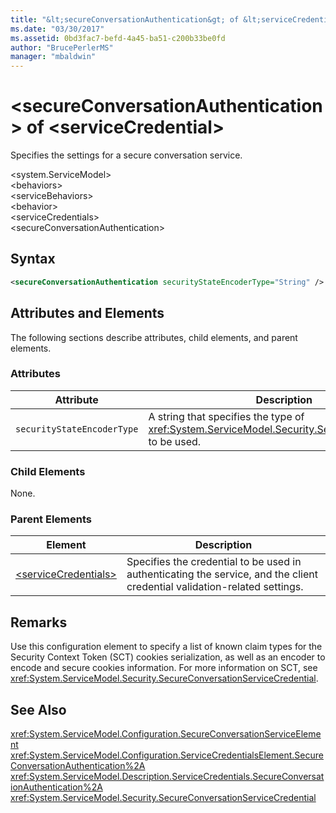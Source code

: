 ```yaml
---
title: "&lt;secureConversationAuthentication&gt; of &lt;serviceCredential&gt;"
ms.date: "03/30/2017"
ms.assetid: 0bd3fac7-befd-4a45-ba51-c200b33be0fd
author: "BrucePerlerMS"
manager: "mbaldwin"
---
```

# &lt;secureConversationAuthentication&gt; of &lt;serviceCredential&gt;
Specifies the settings for a secure conversation service.  

 \<system.ServiceModel>  
\<behaviors>  
\<serviceBehaviors>  
\<behavior>  
\<serviceCredentials>  
\<secureConversationAuthentication>  

## Syntax  

```xml  
<secureConversationAuthentication securityStateEncoderType="String" />  
```  

## Attributes and Elements  
 The following sections describe attributes, child elements, and parent elements.  

### Attributes  


|Attribute|Description|  
|---------------|-----------------|  
|`securityStateEncoderType`|A string that specifies the type of <xref:System.ServiceModel.Security.SecurityStateEncoder> to be used.|  

### Child Elements  
 None.  

### Parent Elements  


|Element|Description|  
|-------------|-----------------|  
|[\<serviceCredentials>](../../../../../docs/framework/configure-apps/file-schema/wcf/servicecredentials.md)|Specifies the credential to be used in authenticating the service, and the client credential validation-related settings.|  

## Remarks  
 Use this configuration element to specify a list of known claim types for the Security Context Token (SCT) cookies serialization, as well as an encoder to encode and secure cookies information. For more information on SCT, see <xref:System.ServiceModel.Security.SecureConversationServiceCredential>.  

## See Also  
 <xref:System.ServiceModel.Configuration.SecureConversationServiceElement>  
 <xref:System.ServiceModel.Configuration.ServiceCredentialsElement.SecureConversationAuthentication%2A>  
 <xref:System.ServiceModel.Description.ServiceCredentials.SecureConversationAuthentication%2A>  
 <xref:System.ServiceModel.Security.SecureConversationServiceCredential>
